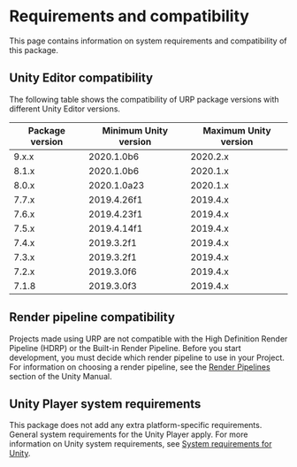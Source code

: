 # Requirements and compatibility

This page contains information on system requirements and compatibility of this package.

## Unity Editor compatibility

The following table shows the compatibility of URP package versions with different Unity Editor versions.

| Package version | Minimum Unity version | Maximum Unity version |
|-----------------|-----------------------|-----------------------|
| 9.x.x           | 2020.1.0b6            | 2020.2.x              |
| 8.1.x           | 2020.1.0b6            | 2020.1.x              |
| 8.0.x           | 2020.1.0a23           | 2020.1.x              |
| 7.7.x           | 2019.4.26f1           | 2019.4.x              |
| 7.6.x           | 2019.4.23f1           | 2019.4.x              |
| 7.5.x           | 2019.4.14f1           | 2019.4.x              |
| 7.4.x           | 2019.3.2f1            | 2019.4.x              |
| 7.3.x           | 2019.3.2f1            | 2019.4.x              |
| 7.2.x           | 2019.3.0f6            | 2019.4.x              |
| 7.1.8           | 2019.3.0f3            | 2019.4.x              |

## Render pipeline compatibility

Projects made using URP are not compatible with the High Definition Render Pipeline (HDRP) or the Built-in Render Pipeline. Before you start development, you must decide which render pipeline to use in your Project. For information on choosing a render pipeline, see the [Render Pipelines](https://docs.unity3d.com/2019.3/Documentation/Manual/render-pipelines.html) section of the Unity Manual.

## Unity Player system requirements

This package does not add any extra platform-specific requirements. General system requirements for the Unity Player apply. For more information on Unity system requirements, see [System requirements for Unity](https://docs.unity3d.com/Manual/system-requirements.html).
